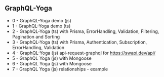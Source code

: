 ## GraphQL-Yoga

- 0 - GraphQL-Yoga demo (js)
- 1 - GraphQL-Yoga demo (ts)
- 2 - GraphQL-Yoga (ts) with Prisma, ErrorHandling, Validation, Filtering, Pagination and Sorting
- 3 - GraphQL-Yoga (ts) with Prisma, Authentication, Subscription, ErrorHandling, Validation
- 4 - GraphQL-Yoga (js) api-request-graphql for https://swapi.dev/api/
- 5 - GraphQL Yoga (js) with Mongoose
- 6 - GraphQL Yoga (js) with Mongoose
- 7 - GraphQL Yoga (js) relationships - example
